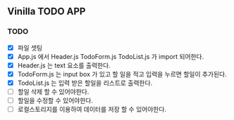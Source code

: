 ## Vinilla TODO APP 

### TODO

- [x] 파일 셋팅
- [x] App.js 에서 Header.js TodoForm.js TodoList.js 가 import 되어한다.
- [X] Header.js 는 text 요소를 출력한다.
- [X] TodoForm.js 는 input box 가 있고 할 일을 적고 입력을 누르면 할일이 추가된다.
- [X] TodoList.js 는 입력 받은 할일을 리스트로 출력한다.
- [ ] 할일 삭제 할 수 있어야한다.
- [ ] 할일을 수정할 수 있어야한다.
- [ ] 로컬스토리지를 이용하여 데이터를 저장 할 수 있어야한다.